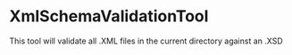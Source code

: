 # XmlSchemaValidationTool
This tool will validate all .XML files in the current directory against an .XSD  
